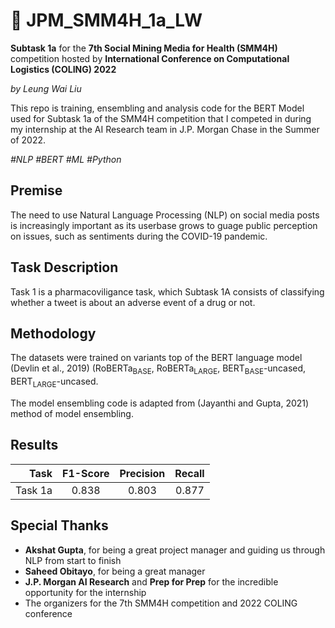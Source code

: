 # 🐤 JPM_SMM4H_1a_LW

**Subtask 1a** for the **7th Social Mining Media for Health (SMM4H)** competition hosted by **International Conference on Computational Logistics (COLING) 2022**

_by Leung Wai Liu_

This repo is training, ensembling and analysis code for the BERT Model used for Subtask 1a of the SMM4H competition that I competed in during my internship at the AI Research team in J.P. Morgan Chase in the Summer of 2022. 

_\#NLP \#BERT \#ML \#Python_

## Premise
The need to use Natural Language Processing \(NLP\) on social media posts is increasingly important as its userbase grows to guage public perception on issues, such as sentiments during the COVID-19 pandemic. 

## Task Description
Task 1 is a pharmacoviligance task, which Subtask 1A consists of classifying whether a tweet is about an adverse event of a drug or not. 

## Methodology
The datasets were trained on variants top of the BERT language model \(Devlin et al., 2019\) (RoBERTa<sub>BASE</sub>, RoBERTa<sub>LARGE</sub>, BERT<sub>BASE</sub>-uncased, BERT<sub>LARGE</sub>-uncased. 

The model ensembling code is adapted from \(Jayanthi and Gupta, 2021\) method of model ensembling. 

## Results 
| Task | F1-Score | Precision | Recall | 
| ---: | :---: | :---: | :---: |
| Task 1a | 0.838 | 0.803 | 0.877 | 

## Special Thanks
- **Akshat Gupta**, for being a great project manager and guiding us through NLP from start to finish
- **Saheed Obitayo**, for being a great manager
- **J.P. Morgan AI Research** and **Prep for Prep** for the incredible opportunity for the internship
- The organizers for the 7th SMM4H competition and 2022 COLING conference


